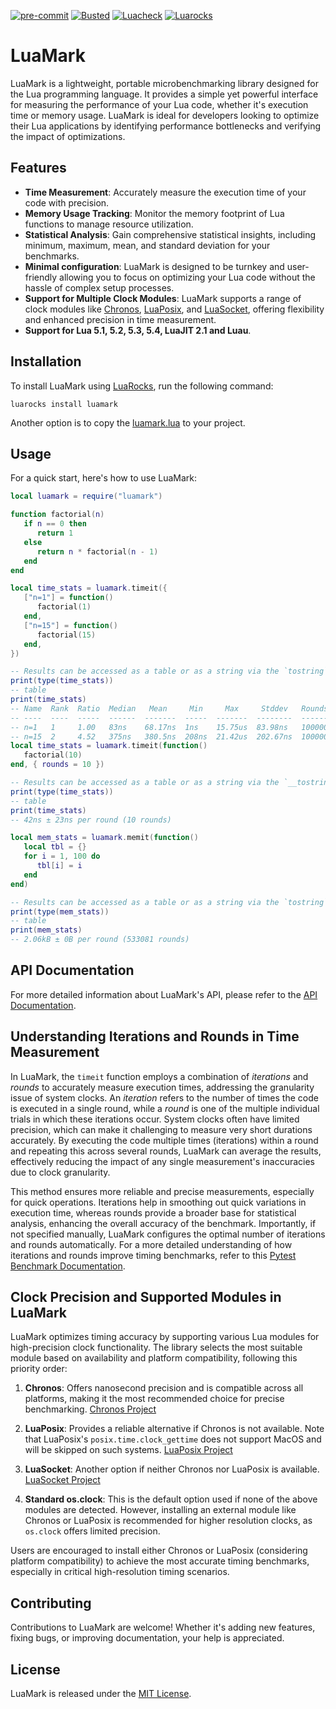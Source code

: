 [![pre-commit](https://img.shields.io/badge/pre--commit-enabled-brightgreen?logo=pre-commit)](https://github.com/pre-commit/pre-commit)
[![Busted](https://github.com/jeffzi/luamark/actions/workflows/busted.yml/badge.svg)](https://github.com/jeffzi/luamark/actions/workflows/busted.yml)
[![Luacheck](https://github.com/jeffzi/luamark/actions/workflows/luacheck.yml/badge.svg)](https://github.com/jeffzi/luamark/actions/workflows/luacheck.yml)
[![Luarocks](https://img.shields.io/luarocks/v/jeffzi/luamark?label=Luarocks&logo=Lua)](https://luarocks.org/modules/jeffzi/luamark)

# LuaMark

LuaMark is a lightweight, portable microbenchmarking library designed for the Lua programming language. It provides a simple yet powerful interface for measuring the performance of your Lua code, whether it's execution time or memory usage. LuaMark is ideal for developers looking to optimize their Lua applications by identifying performance bottlenecks and verifying the impact of optimizations.

## Features

- **Time Measurement**: Accurately measure the execution time of your code with precision.
- **Memory Usage Tracking**: Monitor the memory footprint of Lua functions to manage resource utilization.
- **Statistical Analysis**: Gain comprehensive statistical insights, including minimum, maximum, mean, and standard deviation for your benchmarks.
- **Minimal configuration**: LuaMark is designed to be turnkey and user-friendly allowing you to focus on optimizing your Lua code without the hassle of complex setup processes.
- **Support for Multiple Clock Modules**: LuaMark supports a range of clock modules like [Chronos](https://github.com/chronos-timetravel/chronos), [LuaPosix](https://github.com/luaposix/luaposix), and [LuaSocket](https://github.com/diegonehab/luasocket), offering flexibility and enhanced precision in time measurement.
- **Support for Lua 5.1, 5.2, 5.3, 5.4, LuaJIT 2.1 and Luau**.

## Installation

To install LuaMark using [LuaRocks](https://luarocks.org/), run the following command:

```shell
luarocks install luamark
```

Another option is to copy the [luamark.lua](src/luamark.lua) to your project.

## Usage

For a quick start, here's how to use LuaMark:

```lua
local luamark = require("luamark")

function factorial(n)
   if n == 0 then
      return 1
   else
      return n * factorial(n - 1)
   end
end

local time_stats = luamark.timeit({
   ["n=1"] = function()
      factorial(1)
   end,
   ["n=15"] = function()
      factorial(15)
   end,
})

-- Results can be accessed as a table or as a string via the `tostring` metamethod.
print(type(time_stats))
-- table
print(time_stats)
-- Name  Rank  Ratio  Median   Mean     Min     Max     Stddev   Rounds
-- ----  ----  -----  ------  -------  -----  -------  --------  -------
-- n=1   1     1.00   83ns    68.17ns  1ns    15.75us  83.98ns   1000000
-- n=15  2     4.52   375ns   380.5ns  208ns  21.42us  202.67ns  1000000
local time_stats = luamark.timeit(function()
   factorial(10)
end, { rounds = 10 })

-- Results can be accessed as a table or as a string via the `__tostring` metamethod.
print(type(time_stats))
-- table
print(time_stats)
-- 42ns ± 23ns per round (10 rounds)

local mem_stats = luamark.memit(function()
   local tbl = {}
   for i = 1, 100 do
      tbl[i] = i
   end
end)

-- Results can be accessed as a table or as a string via the `tostring` metamethod.
print(type(mem_stats))
-- table
print(mem_stats)
-- 2.06kB ± 0B per round (533081 rounds)
```

## API Documentation

For more detailed information about LuaMark's API, please refer to the [API Documentation](docs/api.md).

## Understanding Iterations and Rounds in Time Measurement

In LuaMark, the `timeit` function employs a combination of _iterations_ and _rounds_ to accurately measure execution times, addressing the granularity issue of system clocks. An _iteration_ refers to the number of times the code is executed in a single round, while a _round_ is one of the multiple individual trials in which these iterations occur. System clocks often have limited precision, which can make it challenging to measure very short durations accurately. By executing the code multiple times (iterations) within a round and repeating this across several rounds, LuaMark can average the results, effectively reducing the impact of any single measurement's inaccuracies due to clock granularity.

This method ensures more reliable and precise measurements, especially for quick operations. Iterations help in smoothing out quick variations in execution time, whereas rounds provide a broader base for statistical analysis, enhancing the overall accuracy of the benchmark. Importantly, if not specified manually, LuaMark configures the optimal number of iterations and rounds automatically. For a more detailed understanding of how iterations and rounds improve timing benchmarks, refer to this [Pytest Benchmark Documentation](https://pytest-benchmark.readthedocs.io/en/latest/calibration.html).

## Clock Precision and Supported Modules in LuaMark

LuaMark optimizes timing accuracy by supporting various Lua modules for high-precision clock functionality. The library selects the most suitable module based on availability and platform compatibility, following this priority order:

1. **Chronos**: Offers nanosecond precision and is compatible across all platforms, making it the most recommended choice for precise benchmarking. [Chronos Project](https://github.com/ldrumm/chronos)

2. **LuaPosix**: Provides a reliable alternative if Chronos is not available. Note that LuaPosix's `posix.time.clock_gettime` does not support MacOS and will be skipped on such systems. [LuaPosix Project](https://github.com/luaposix/luaposix)

3. **LuaSocket**: Another option if neither Chronos nor LuaPosix is available. [LuaSocket Project](https://github.com/lunarmodules/luasocket)

4. **Standard os.clock**: This is the default option used if none of the above modules are detected. However, installing an external module like Chronos or LuaPosix is recommended for higher resolution clocks, as `os.clock` offers limited precision.

Users are encouraged to install either Chronos or LuaPosix (considering platform compatibility) to achieve the most accurate timing benchmarks, especially in critical high-resolution timing scenarios.

## Contributing

Contributions to LuaMark are welcome! Whether it's adding new features, fixing bugs, or improving documentation, your help is appreciated.

## License

LuaMark is released under the [MIT License](LICENSE).
